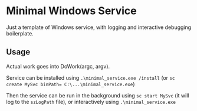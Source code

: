 # Minimal Windows Service

Just a template of Windows service, with logging and interactive debugging boilerplate.

## Usage

Actual work goes into DoWork(argc, argv).

Service can be installed using `.\minimal_service.exe /install` (or `sc create MySvc binPath= C:\...\minimal_service.exe`)

Then the service can be run in the background using `sc start MySvc` (it will log to the `szLogPath` file), or interactively using `.\minimal_service.exe`

